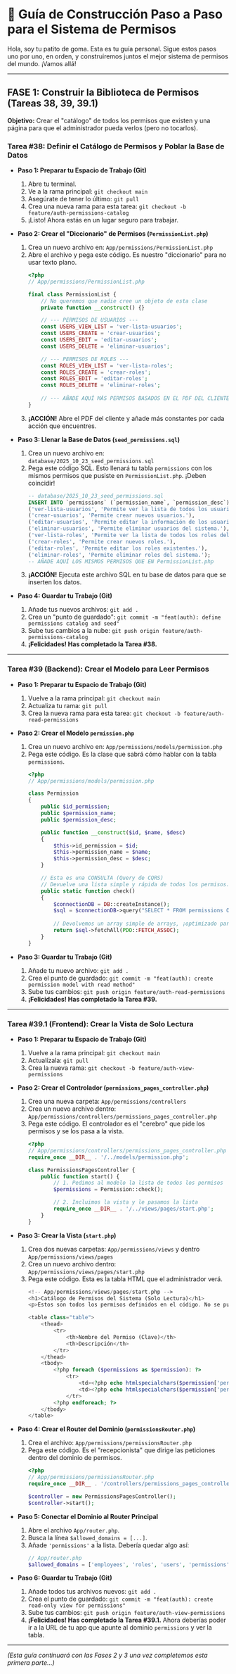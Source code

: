 # 🦆 Guía de Construcción Paso a Paso para el Sistema de Permisos

Hola, soy tu patito de goma. Esta es tu guía personal. Sigue estos pasos uno por uno, en orden, y construiremos juntos el mejor sistema de permisos del mundo. ¡Vamos allá!

---

## **FASE 1: Construir la Biblioteca de Permisos (Tareas 38, 39, 39.1)**

**Objetivo:** Crear el "catálogo" de todos los permisos que existen y una página para que el administrador pueda verlos (pero no tocarlos).

### **Tarea #38: Definir el Catálogo de Permisos y Poblar la Base de Datos**

*   **Paso 1: Preparar tu Espacio de Trabajo (Git)**
    1.  Abre tu terminal.
    2.  Ve a la rama principal: `git checkout main`
    3.  Asegúrate de tener lo último: `git pull`
    4.  Crea una nueva rama para esta tarea: `git checkout -b feature/auth-permissions-catalog`
    5.  ¡Listo! Ahora estás en un lugar seguro para trabajar.

*   **Paso 2: Crear el "Diccionario" de Permisos (`PermissionList.php`)**
    1.  Crea un nuevo archivo en: `App/permissions/PermissionList.php`
    2.  Abre el archivo y pega este código. Es nuestro "diccionario" para no usar texto plano.
        ```php
        <?php
        // App/permissions/PermissionList.php

        final class PermissionList {
            // No queremos que nadie cree un objeto de esta clase
            private function __construct() {}

            // --- PERMISOS DE USUARIOS ---
            const USERS_VIEW_LIST = 'ver-lista-usuarios';
            const USERS_CREATE = 'crear-usuarios';
            const USERS_EDIT = 'editar-usuarios';
            const USERS_DELETE = 'eliminar-usuarios';

            // --- PERMISOS DE ROLES ---
            const ROLES_VIEW_LIST = 'ver-lista-roles';
            const ROLES_CREATE = 'crear-roles';
            const ROLES_EDIT = 'editar-roles';
            const ROLES_DELETE = 'eliminar-roles';
            
            // --- AÑADE AQUÍ MÁS PERMISOS BASADOS EN EL PDF DEL CLIENTE ---
        }
        ```
    3.  **¡ACCIÓN!** Abre el PDF del cliente y añade más constantes por cada acción que encuentres.

*   **Paso 3: Llenar la Base de Datos (`seed_permissions.sql`)**
    1.  Crea un nuevo archivo en: `database/2025_10_23_seed_permissions.sql`
    2.  Pega este código SQL. Esto llenará tu tabla `permissions` con los mismos permisos que pusiste en `PermissionList.php`. ¡Deben coincidir!
        ```sql
        -- database/2025_10_23_seed_permissions.sql
        INSERT INTO `permissions` (`permission_name`, `permission_desc`) VALUES
        ('ver-lista-usuarios', 'Permite ver la lista de todos los usuarios del sistema.'),
        ('crear-usuarios', 'Permite crear nuevos usuarios.'),
        ('editar-usuarios', 'Permite editar la información de los usuarios existentes.'),
        ('eliminar-usuarios', 'Permite eliminar usuarios del sistema.'),
        ('ver-lista-roles', 'Permite ver la lista de todos los roles del sistema.'),
        ('crear-roles', 'Permite crear nuevos roles.'),
        ('editar-roles', 'Permite editar los roles existentes.'),
        ('eliminar-roles', 'Permite eliminar roles del sistema.');
        -- AÑADE AQUÍ LOS MISMOS PERMISOS QUE EN PermissionList.php
        ```
    3.  **¡ACCIÓN!** Ejecuta este archivo SQL en tu base de datos para que se inserten los datos.

*   **Paso 4: Guardar tu Trabajo (Git)**
    1.  Añade tus nuevos archivos: `git add .`
    2.  Crea un "punto de guardado": `git commit -m "feat(auth): define permissions catalog and seed"`
    3.  Sube tus cambios a la nube: `git push origin feature/auth-permissions-catalog`
    4.  **¡Felicidades! Has completado la Tarea #38.**

---

### **Tarea #39 (Backend): Crear el Modelo para Leer Permisos**

*   **Paso 1: Preparar tu Espacio de Trabajo (Git)**
    1.  Vuelve a la rama principal: `git checkout main`
    2.  Actualiza tu rama: `git pull`
    3.  Crea la nueva rama para esta tarea: `git checkout -b feature/auth-read-permissions`

*   **Paso 2: Crear el Modelo `permission.php`**
    1.  Crea un nuevo archivo en: `App/permissions/models/permission.php`
    2.  Pega este código. Es la clase que sabrá cómo hablar con la tabla `permissions`.
        ```php
        <?php
        // App/permissions/models/permission.php

        class Permission
        {
            public $id_permission;
            public $permission_name;
            public $permission_desc;

            public function __construct($id, $name, $desc)
            {
                $this->id_permission = $id;
                $this->permission_name = $name;
                $this->permission_desc = $desc;
            }

            // Esta es una CONSULTA (Query de CQRS)
            // Devuelve una lista simple y rápida de todos los permisos.
            public static function check()
            {
                $connectionDB = DB::createInstance();
                $sql = $connectionDB->query("SELECT * FROM permissions ORDER BY permission_name ASC");
                
                // Devolvemos un array simple de arrays, ¡optimizado para lectura!
                return $sql->fetchAll(PDO::FETCH_ASSOC);
            }
        }
        ```

*   **Paso 3: Guardar tu Trabajo (Git)**
    1.  Añade tu nuevo archivo: `git add .`
    2.  Crea el punto de guardado: `git commit -m "feat(auth): create permission model with read method"`
    3.  Sube tus cambios: `git push origin feature/auth-read-permissions`
    4.  **¡Felicidades! Has completado la Tarea #39.**

---

### **Tarea #39.1 (Frontend): Crear la Vista de Solo Lectura**

*   **Paso 1: Preparar tu Espacio de Trabajo (Git)**
    1.  Vuelve a la rama principal: `git checkout main`
    2.  Actualízala: `git pull`
    3.  Crea la nueva rama: `git checkout -b feature/auth-view-permissions`

*   **Paso 2: Crear el Controlador (`permissions_pages_controller.php`)**
    1.  Crea una nueva carpeta: `App/permissions/controllers`
    2.  Crea un nuevo archivo dentro: `App/permissions/controllers/permissions_pages_controller.php`
    3.  Pega este código. El controlador es el "cerebro" que pide los permisos y se los pasa a la vista.
        ```php
        <?php
        // App/permissions/controllers/permissions_pages_controller.php
        require_once __DIR__ . '/../models/permission.php';

        class PermissionsPagesController {
            public function start() {
                // 1. Pedimos al modelo la lista de todos los permisos
                $permissions = Permission::check();

                // 2. Incluimos la vista y le pasamos la lista
                require_once __DIR__ . '/../views/pages/start.php';
            }
        }
        ```

*   **Paso 3: Crear la Vista (`start.php`)**
    1.  Crea dos nuevas carpetas: `App/permissions/views` y dentro `App/permissions/views/pages`
    2.  Crea un nuevo archivo dentro: `App/permissions/views/pages/start.php`
    3.  Pega este código. Esta es la tabla HTML que el administrador verá.
        ```php
        <!-- App/permissions/views/pages/start.php -->
        <h1>Catálogo de Permisos del Sistema (Solo Lectura)</h1>
        <p>Estos son todos los permisos definidos en el código. No se pueden modificar desde aquí.</p>
        
        <table class="table">
            <thead>
                <tr>
                    <th>Nombre del Permiso (Clave)</th>
                    <th>Descripción</th>
                </tr>
            </thead>
            <tbody>
                <?php foreach ($permissions as $permission): ?>
                    <tr>
                        <td><?php echo htmlspecialchars($permission['permission_name']); ?></td>
                        <td><?php echo htmlspecialchars($permission['permission_desc']); ?></td>
                    </tr>
                <?php endforeach; ?>
            </tbody>
        </table>
        ```
        
*   **Paso 4: Crear el Router del Dominio (`permissionsRouter.php`)**
    1.  Crea el archivo: `App/permissions/permissionsRouter.php`
    2.  Pega este código. Es el "recepcionista" que dirige las peticiones dentro del dominio de permisos.
        ```php
        <?php
        // App/permissions/permissionsRouter.php
        require_once __DIR__ . '/controllers/permissions_pages_controller.php';

        $controller = new PermissionsPagesController();
        $controller->start();
        ```

*   **Paso 5: Conectar el Dominio al Router Principal**
    1.  Abre el archivo `App/router.php`.
    2.  Busca la línea `$allowed_domains = [...]`.
    3.  Añade `'permissions'` a la lista. Debería quedar algo así:
        ```php
        // App/router.php
        $allowed_domains = ['employees', 'roles', 'users', 'permissions']; // <-- AÑADIDO
        ```

*   **Paso 6: Guardar tu Trabajo (Git)**
    1.  Añade todos tus archivos nuevos: `git add .`
    2.  Crea el punto de guardado: `git commit -m "feat(auth): create read-only view for permissions"`
    3.  Sube tus cambios: `git push origin feature/auth-view-permissions`
    4.  **¡Felicidades! Has completado la Tarea #39.1.** Ahora deberías poder ir a la URL de tu app que apunte al dominio `permissions` y ver la tabla.

---
*(Esta guía continuará con las Fases 2 y 3 una vez completemos esta primera parte...)*
